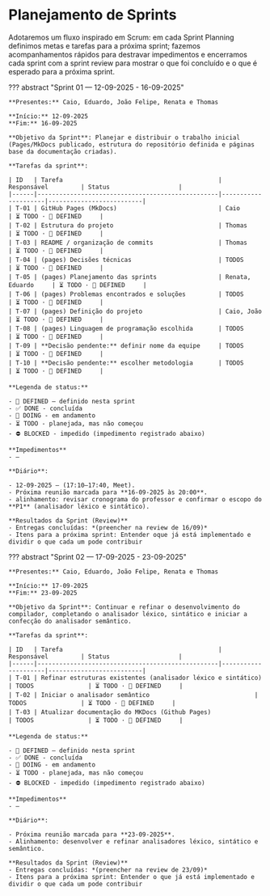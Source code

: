 # Planejamento de Sprints

Adotaremos um fluxo inspirado em Scrum: em cada Sprint Planning definimos metas e tarefas para a próxima sprint; fazemos acompanhamentos rápidos para destravar impedimentos e encerramos cada sprint com a sprint review para mostrar o que foi concluído e o que é esperado para a próxima sprint.


??? abstract "Sprint 01 — 12-09-2025 - 16-09-2025"

    **Presentes:** Caio, Eduardo, João Felipe, Renata e Thomas 

    **Início:** 12-09-2025
    **Fim:** 16-09-2025

    **Objetivo da Sprint**: Planejar e distribuir o trabalho inicial (Pages/MkDocs publicado, estrutura do repositório definida e páginas base da documentação criadas).

    **Tarefas da sprint**:
    
    | ID   | Tarefa                                           | Responsável         | Status                   |
    |------|--------------------------------------------------|---------------------|--------------------------|
    | T-01 | GitHub Pages (MkDocs)                            | Caio                | ⏳ TODO · 📌 DEFINED     |
    | T-02 | Estrutura do projeto                             | Thomas              | ⏳ TODO · 📌 DEFINED     |
    | T-03 | README / organização de commits                  | Thomas              | ⏳ TODO · 📌 DEFINED     |
    | T-04 | (pages) Decisões técnicas                        | TODOS               | ⏳ TODO · 📌 DEFINED     |
    | T-05 | (pages) Planejamento das sprints                 | Renata, Eduardo     | ⏳ TODO · 📌 DEFINED     |
    | T-06 | (pages) Problemas encontrados e soluções         | TODOS               | ⏳ TODO · 📌 DEFINED     |
    | T-07 | (pages) Definição do projeto                     | Caio, João          | ⏳ TODO · 📌 DEFINED     |
    | T-08 | (pages) Linguagem de programação escolhida       | TODOS               | ⏳ TODO · 📌 DEFINED     |
    | T-09 | **Decisão pendente:** definir nome da equipe     | TODOS               | ⏳ TODO · 📌 DEFINED     |
    | T-10 | **Decisão pendente:** escolher metodologia       | TODOS               | ⏳ TODO · 📌 DEFINED     |

    **Legenda de status:**  

    - 📌 DEFINED — definido nesta sprint 
    - ✅ DONE - concluída 
    - 🚧 DOING - em andamento 
    - ⏳ TODO - planejada, mas não começou 
    - ⛔ BLOCKED - impedido (impedimento registrado abaixo) 

    **Impedimentos**
    - —  

    **Diário**:

    - 12-09-2025 — (17:10–17:40, Meet). 
    - Próxima reunião marcada para **16-09-2025 às 20:00**.
    - alinhamento: revisar cronograma do professor e confirmar o escopo do **P1** (analisador léxico e sintático). 

    **Resultados da Sprint (Review)**
    - Entregas concluídas: *(preencher na review de 16/09)*  
    - Itens para a próxima sprint: Entender oque já está implementado e dividir o que cada um pode contribuir
     

??? abstract "Sprint 02 — 17-09-2025 - 23-09-2025"

    **Presentes:** Caio, Eduardo, João Felipe, Renata e Thomas 

    **Início:** 17-09-2025
    **Fim:** 23-09-2025

    **Objetivo da Sprint**: Continuar e refinar o desenvolvimento do compilador, completando o analisador léxico, sintático e iniciar a confecção do analisador semântico.

    **Tarefas da sprint**:

    | ID   | Tarefa                                           | Responsável         | Status                   |
    |------|--------------------------------------------------|---------------------|--------------------------|
    | T-01 | Refinar estruturas existentes (analisador léxico e sintático)                            | TODOS               | ⏳ TODO · 📌 DEFINED     |
    | T-02 | Iniciar o analisador semântico                             | TODOS               | ⏳ TODO · 📌 DEFINED     |
    | T-03 | Atualizar documentação do MKDocs (Github Pages)                             | TODOS               | ⏳ TODO · 📌 DEFINED     |

    **Legenda de status:**  

    - 📌 DEFINED — definido nesta sprint 
    - ✅ DONE - concluída 
    - 🚧 DOING - em andamento 
    - ⏳ TODO - planejada, mas não começou 
    - ⛔ BLOCKED - impedido (impedimento registrado abaixo) 

    **Impedimentos**
    - —  

    **Diário**:

    - Próxima reunião marcada para **23-09-2025**.
    - Alinhamento: desenvolver e refinar analisadores léxico, sintático e semântico. 

    **Resultados da Sprint (Review)**
    - Entregas concluídas: *(preencher na review de 23/09)*  
    - Itens para a próxima sprint: Entender o que já está implementado e dividir o que cada um pode contribuir
     

